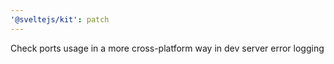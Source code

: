 ```yaml
---
'@sveltejs/kit': patch
---
```


Check ports usage in a more cross-platform way in dev server error logging
